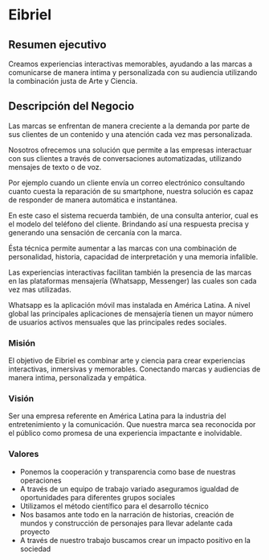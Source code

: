 # Eibriel

## Resumen ejecutivo

Creamos experiencias interactivas memorables, ayudando a las marcas a comunicarse de manera intima y personalizada con su audiencia utilizando la combinación justa de Arte y Ciencia.

## Descripción del Negocio

Las marcas se enfrentan de manera creciente a la demanda por parte de sus clientes de un contenido y una atención cada vez mas personalizada.

Nosotros ofrecemos una solución que permite a las empresas interactuar con sus clientes a través de conversaciones automatizadas, utilizando mensajes de texto o de voz.

Por ejemplo cuando un cliente envía un correo electrónico consultando cuanto cuesta la reparación de su smartphone, nuestra solución es capaz de responder de manera automática e instantánea.

En este caso el sistema recuerda también, de una consulta anterior, cual es el modelo del teléfono del cliente. Brindando así una respuesta precisa y generando una sensación de cercanía con la marca.

Ésta técnica permite aumentar a las marcas con una combinación de personalidad, historia, capacidad de interpretación y una memoria infalible.

Las experiencias interactivas facilitan también la presencia de las marcas en las plataformas mensajería (Whatsapp, Messenger) las cuales son cada vez mas utilizadas.

Whatsapp es la aplicación móvil mas instalada en América Latina. A nivel global las principales aplicaciones de mensajería tienen un mayor número de usuarios activos mensuales que las principales redes sociales.

### Misión
El objetivo de Eibriel es combinar arte y ciencia para crear experiencias interactivas, inmersivas y memorables. Conectando marcas y audiencias de manera intima, personalizada y empática.

### Visión
Ser una empresa referente en América Latina para la industria del entretenimiento y la comunicación. Que nuestra marca sea reconocida por el público como promesa de una experiencia impactante e inolvidable.

### Valores
- Ponemos la cooperación y transparencia como base de nuestras operaciones
- A través de un equipo de trabajo variado aseguramos igualdad de oportunidades para diferentes grupos sociales
- Utilizamos el método científico para el desarrollo técnico
- Nos basamos ante todo en la narración de historias, creación de mundos y construcción de personajes para llevar adelante cada proyecto
- A través de nuestro trabajo buscamos crear un impacto positivo en la sociedad
